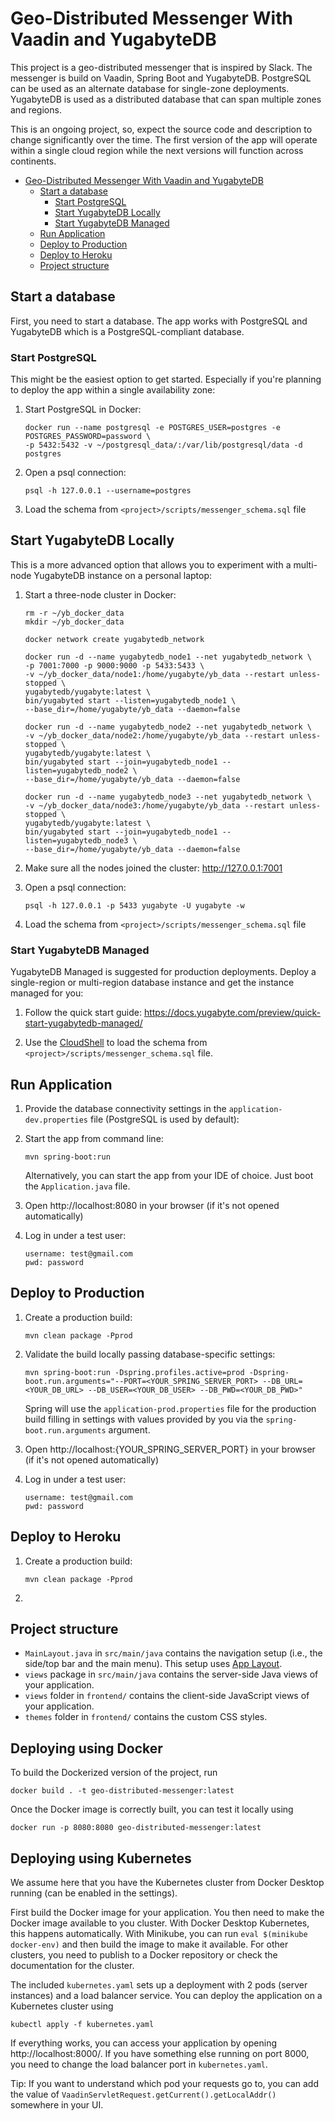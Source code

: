 # Geo-Distributed Messenger With Vaadin and YugabyteDB

This project is a geo-distributed messenger that is inspired by Slack. The messenger is build on Vaadin, Spring Boot and YugabyteDB. PostgreSQL can be used as an alternate database for single-zone deployments. YugabyteDB is used as a distributed database that can span multiple zones and regions. 

This is an ongoing project, so, expect the source code and description to change significantly over the time. The first version of the app will operate within a single cloud region while the next versions will function across continents.

<!-- vscode-markdown-toc -->

- [Geo-Distributed Messenger With Vaadin and YugabyteDB](#hasura-and-yugabyte-e-commerce-application)
  - [Start a database](#prerequisite)
    - [Start PostgreSQL](#)
    - [Start YugabyteDB Locally](#)
    - [Start YugabyteDB Managed](#)
  - [Run Application](#setup-project)
  - [Deploy to Production](#run-application-locally)
  - [Deploy to Heroku](#run-application-in-cloud)
  - [Project structure](#application-architectural-overview)

<!-- vscode-markdown-toc-config
    numbering=false
    autoSave=true
    /vscode-markdown-toc-config -->
<!-- /vscode-markdown-toc -->

## Start a database

First, you need to start a database. The app works with PostgreSQL and YugabyteDB which is a PostgreSQL-compliant database.

### Start PostgreSQL

This might be the easiest option to get started. Especially if you're planning to deploy the app within a single availability zone:

1. Start PostgreSQL in Docker:
    ```shell
    docker run --name postgresql -e POSTGRES_USER=postgres -e POSTGRES_PASSWORD=password \
    -p 5432:5432 -v ~/postgresql_data/:/var/lib/postgresql/data -d postgres
    ```

2. Open a psql connection:
    ```shell
    psql -h 127.0.0.1 --username=postgres
    ```

3. Load the schema from `<project>/scripts/messenger_schema.sql` file

## Start YugabyteDB Locally

This is a more advanced option that allows you to experiment with a multi-node YugabyteDB instance on a personal laptop:

1. Start a three-node cluster in Docker:
    ```shell
    rm -r ~/yb_docker_data
    mkdir ~/yb_docker_data

    docker network create yugabytedb_network

    docker run -d --name yugabytedb_node1 --net yugabytedb_network \
    -p 7001:7000 -p 9000:9000 -p 5433:5433 \
    -v ~/yb_docker_data/node1:/home/yugabyte/yb_data --restart unless-stopped \
    yugabytedb/yugabyte:latest \
    bin/yugabyted start --listen=yugabytedb_node1 \
    --base_dir=/home/yugabyte/yb_data --daemon=false
    
    docker run -d --name yugabytedb_node2 --net yugabytedb_network \
    -v ~/yb_docker_data/node2:/home/yugabyte/yb_data --restart unless-stopped \
    yugabytedb/yugabyte:latest \
    bin/yugabyted start --join=yugabytedb_node1 --listen=yugabytedb_node2 \
    --base_dir=/home/yugabyte/yb_data --daemon=false
        
    docker run -d --name yugabytedb_node3 --net yugabytedb_network \
    -v ~/yb_docker_data/node3:/home/yugabyte/yb_data --restart unless-stopped \
    yugabytedb/yugabyte:latest \
    bin/yugabyted start --join=yugabytedb_node1 --listen=yugabytedb_node3 \
    --base_dir=/home/yugabyte/yb_data --daemon=false
    ```
2. Make sure all the nodes joined the cluster: http://127.0.0.1:7001

3. Open a psql connection:
    ```shell
    psql -h 127.0.0.1 -p 5433 yugabyte -U yugabyte -w
    ```

3. Load the schema from `<project>/scripts/messenger_schema.sql` file

### Start YugabyteDB Managed

YugabyteDB Managed is suggested for production deployments. Deploy a single-region or multi-region database instance and get the instance managed for you:

1. Follow the quick start guide: https://docs.yugabyte.com/preview/quick-start-yugabytedb-managed/

2. Use the [CloudShell](https://docs.yugabyte.com/preview/quick-start-yugabytedb-managed/#connect-to-your-cluster-using-cloud-shell) to load the schema from `<project>/scripts/messenger_schema.sql` file.

## Run Application

1. Provide the database connectivity settings in the `application-dev.properties` file (PostgreSQL is used by default):

2. Start the app from command line:
    ```shell
    mvn spring-boot:run
    ```
    Alternatively, you can start the app from your IDE of choice. Just boot the `Application.java` file.

3. Open http://localhost:8080 in your browser (if it's not opened automatically)

4. Log in under a test user:
    ```shell
    username: test@gmail.com
    pwd: password
    ```

## Deploy to Production

1. Create a production build:
    ```shell
    mvn clean package -Pprod
    ```

2. Validate the build locally passing database-specific settings:
    ```shell
    mvn spring-boot:run -Dspring.profiles.active=prod -Dspring-boot.run.arguments="--PORT=<YOUR_SPRING_SERVER_PORT> --DB_URL=<YOUR_DB_URL> --DB_USER=<YOUR_DB_USER> --DB_PWD=<YOUR_DB_PWD>"
    ```

    Spring will use the `application-prod.properties` file for the production build filling in settings with values provided by you via the `spring-boot.run.arguments` argument.

3. Open http://localhost:{YOUR_SPRING_SERVER_PORT} in your browser (if it's not opened automatically)

4. Log in under a test user:
    ```shell
    username: test@gmail.com
    pwd: password
    ```

## Deploy to Heroku

1. Create a production build:
    ```shell
    mvn clean package -Pprod
    ```

2. 

## Project structure

- `MainLayout.java` in `src/main/java` contains the navigation setup (i.e., the
  side/top bar and the main menu). This setup uses
  [App Layout](https://vaadin.com/components/vaadin-app-layout).
- `views` package in `src/main/java` contains the server-side Java views of your application.
- `views` folder in `frontend/` contains the client-side JavaScript views of your application.
- `themes` folder in `frontend/` contains the custom CSS styles.


## Deploying using Docker

To build the Dockerized version of the project, run

```
docker build . -t geo-distributed-messenger:latest
```

Once the Docker image is correctly built, you can test it locally using

```
docker run -p 8080:8080 geo-distributed-messenger:latest
```


## Deploying using Kubernetes

We assume here that you have the Kubernetes cluster from Docker Desktop running (can be enabled in the settings).

First build the Docker image for your application. You then need to make the Docker image available to you cluster. With Docker Desktop Kubernetes, this happens automatically. With Minikube, you can run `eval $(minikube docker-env)` and then build the image to make it available. For other clusters, you need to publish to a Docker repository or check the documentation for the cluster.

The included `kubernetes.yaml` sets up a deployment with 2 pods (server instances) and a load balancer service. You can deploy the application on a Kubernetes cluster using

```
kubectl apply -f kubernetes.yaml
```

If everything works, you can access your application by opening http://localhost:8000/.
If you have something else running on port 8000, you need to change the load balancer port in `kubernetes.yaml`.

Tip: If you want to understand which pod your requests go to, you can add the value of `VaadinServletRequest.getCurrent().getLocalAddr()` somewhere in your UI.
